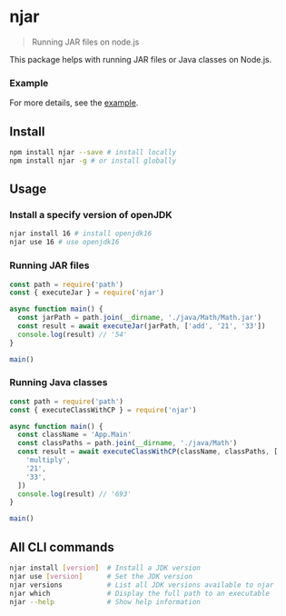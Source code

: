 # njar

> Running JAR files on node.js

This package helps with running JAR files or Java classes on Node.js.

### Example

For more details, see the [example](https://github.com/chenjuneking/njar/tree/main/example).

## Install

```bash
npm install njar --save # install locally
npm install njar -g # or install globally
```

## Usage

### Install a specify version of openJDK

```bash
njar install 16 # install openjdk16
njar use 16 # use openjdk16
```

### Running JAR files

```javascript
const path = require('path')
const { executeJar } = require('njar')

async function main() {
  const jarPath = path.join(__dirname, './java/Math/Math.jar')
  const result = await executeJar(jarPath, ['add', '21', '33'])
  console.log(result) // '54'
}

main()
```

### Running Java classes

```javascript
const path = require('path')
const { executeClassWithCP } = require('njar')

async function main() {
  const className = 'App.Main'
  const classPaths = path.join(__dirname, './java/Math')
  const result = await executeClassWithCP(className, classPaths, [
    'multiply',
    '21',
    '33',
  ])
  console.log(result) // '693'
}

main()
```

## All CLI commands

```bash
njar install [version]  # Install a JDK version
njar use [version]      # Set the JDK version
njar versions           # List all JDK versions available to njar
njar which              # Display the full path to an executable
njar --help             # Show help information
```
